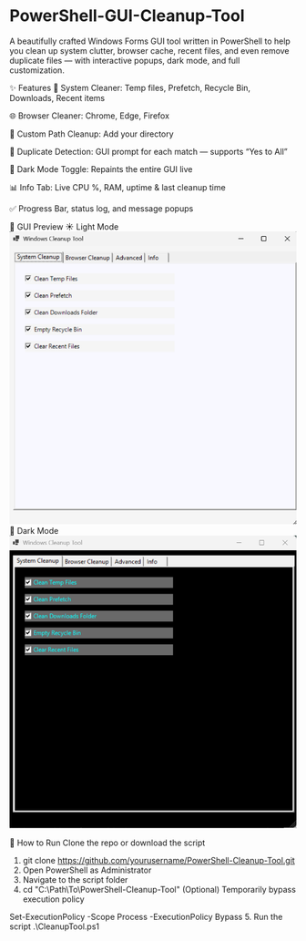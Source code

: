 # PowerShell-GUI-Cleanup-Tool
A beautifully crafted Windows Forms GUI tool written in PowerShell to help you clean up system clutter, browser cache, recent files, and even remove duplicate files — with interactive popups, dark mode, and full customization.

✨ Features
🧹 System Cleaner: Temp files, Prefetch, Recycle Bin, Downloads, Recent items

🌐 Browser Cleaner: Chrome, Edge, Firefox 

📁 Custom Path Cleanup: Add your directory

🔄 Duplicate Detection: GUI prompt for each match — supports “Yes to All”

🌙 Dark Mode Toggle: Repaints the entire GUI live

📊 Info Tab: Live CPU %, RAM, uptime & last cleanup time

✅ Progress Bar, status log, and message popups

📸 GUI Preview
☀️ Light Mode
![Light Mode](Light%20Mode.png)
🌙 Dark Mode
![Dark Mode](Dark%20Mode.png)

🚀 How to Run
Clone the repo or download the script
1. git clone https://github.com/yourusername/PowerShell-Cleanup-Tool.git
2. Open PowerShell as Administrator
3. Navigate to the script folder
4. cd "C:\Path\To\PowerShell-Cleanup-Tool"
(Optional) Temporarily bypass execution policy

Set-ExecutionPolicy -Scope Process -ExecutionPolicy Bypass
5. Run the script
.\CleanupTool.ps1

